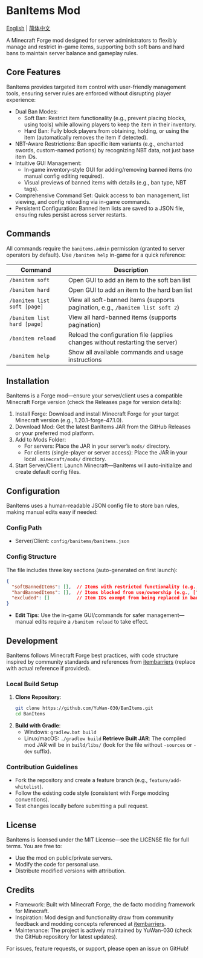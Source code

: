 # BanItems Mod

[English](./README.md) | [简体中文](./README.zh-CN.md)

A Minecraft Forge mod designed for server administrators to flexibly manage and restrict in-game items, supporting both soft bans and hard bans to maintain server balance and gameplay rules.


## Core Features
BanItems provides targeted item control with user-friendly management tools, ensuring server rules are enforced without disrupting player experience:
- Dual Ban Modes:
  - Soft Ban: Restrict item functionality (e.g., prevent placing blocks, using tools) while allowing players to keep the item in their inventory.
  - Hard Ban: Fully block players from obtaining, holding, or using the item (automatically removes the item if detected).
- NBT-Aware Restrictions: Ban specific item variants (e.g., enchanted swords, custom-named potions) by recognizing NBT data, not just base item IDs.
- Intuitive GUI Management:
  - In-game inventory-style GUI for adding/removing banned items (no manual config editing required).
  - Visual previews of banned items with details (e.g., ban type, NBT tags).
- Comprehensive Command Set: Quick access to ban management, list viewing, and config reloading via in-game commands.
- Persistent Configuration: Banned item lists are saved to a JSON file, ensuring rules persist across server restarts.


## Commands
All commands require the `banitems.admin` permission (granted to server operators by default). Use `/banitem help` in-game for a quick reference:

| Command | Description |
|---------|-------------|
| `/banitem soft` | Open GUI to add an item to the soft ban list |
| `/banitem hard` | Open GUI to add an item to the hard ban list |
| `/banitem list soft [page]` | View all soft-banned items (supports pagination, e.g., `/banitem list soft 2`) |
| `/banitem list hard [page]` | View all hard-banned items (supports pagination) |
| `/banitem reload` | Reload the configuration file (applies changes without restarting the server) |
| `/banitem help` | Show all available commands and usage instructions |


## Installation
BanItems is a Forge mod—ensure your server/client uses a compatible Minecraft Forge version (check the Releases page for version details):

1. Install Forge: Download and install Minecraft Forge for your target Minecraft version (e.g., 1.20.1-forge-47.1.0).
2. Download Mod: Get the latest BanItems JAR from the GitHub Releases or your preferred mod platform.
3. Add to Mods Folder:
   - For servers: Place the JAR in your server’s `mods/` directory.
   - For clients (single-player or server access): Place the JAR in your local `.minecraft/mods/` directory.
4. Start Server/Client: Launch Minecraft—BanItems will auto-initialize and create default config files.


## Configuration
BanItems uses a human-readable JSON config file to store ban rules, making manual edits easy if needed:

### Config Path
- Server/Client: `config/banitems/banitems.json`

### Config Structure
The file includes three key sections (auto-generated on first launch):
```json
{
  "softBannedItems": [],  // Items with restricted functionality (e.g., ["minecraft:ender_pearl"])
  "hardBannedItems": [],  // Items blocked from use/ownership (e.g., ["minecraft:creative_only_item"])
  "excluded": []          // Item IDs exempt from being replaced in banned item boxes (e.g., ["minecraft:wooden_chest"])
}
```
- **Edit Tips**: Use the in-game GUI/commands for safer management—manual edits require a `/banitem reload` to take effect.


## Development
BanItems follows Minecraft Forge best practices, with code structure inspired by community standards and references from [itembarriers](https://github.com/linstarowo/itembarriers) (replace with actual reference if provided).

### Local Build Setup
1. **Clone Repository**:
   ```bash
   git clone https://github.com/YuWan-030/BanItems.git
   cd BanItems
2. **Build with Gradle**:
   - Windows: `gradlew.bat build`
   - Linux/macOS: `./gradlew build`
**Retrieve Built JAR**: The compiled mod JAR will be in `build/libs/` (look for the file without `-sources` or `-dev` suffix).

### Contribution Guidelines
- Fork the repository and create a feature branch (e.g., `feature/add-whitelist`).
- Follow the existing code style (consistent with Forge modding conventions).
- Test changes locally before submitting a pull request.

## License
BanItems is licensed under the MIT License—see the LICENSE file for full terms. You are free to:
- Use the mod on public/private servers.
- Modify the code for personal use.
- Distribute modified versions with attribution.

## Credits
- Framework: Built with Minecraft Forge, the de facto modding framework for Minecraft.
- Inspiration: Mod design and functionality draw from community feedback and modding concepts referenced at [itembarriers](https://github.com/linstarowo/itembarriers).
- Maintenance: The project is actively maintained by YuWan-030 (check the GitHub repository for latest updates).

For issues, feature requests, or support, please open an issue on GitHub!
